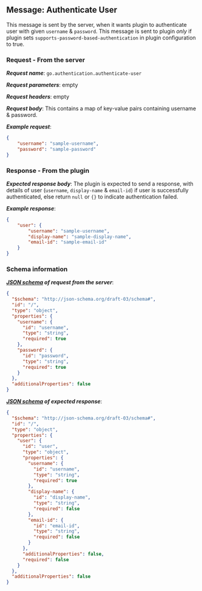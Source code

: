 ## Message: Authenticate User

This message is sent by the server, when it wants plugin to authenticate user with given `username` & `password`. This message is sent to plugin *only* if plugin sets `supports-password-based-authentication` in plugin configuration to true.

### Request - From the server

***Request name***: `go.authentication.authenticate-user`

***Request parameters***: empty

***Request headers***: empty

***Request body***: This contains a map of key-value pairs containing username & password.

***Example request***:

```json
{
    "username": "sample-username",
    "password": "sample-password"
}
```

### Response - From the plugin

***Expected response body***: The plugin is expected to send a response, with details of user (`username`, `display-name` & `email-id`) if user is successfully authenticated, else return `null` or `{}` to indicate authentication failed.

***Example response***:

```json
{
    "user": {
        "username": "sample-username",
        "display-name": "sample-display-name",
        "email-id": "sample-email-id"
    }
}
```

### Schema information

***[JSON schema](http://json-schema.org) of request from the server***:

```json
{
  "$schema": "http://json-schema.org/draft-03/schema#",
  "id": "/",
  "type": "object",
  "properties": {
    "username": {
      "id": "username",
      "type": "string",
      "required": true
    },
    "password": {
      "id": "password",
      "type": "string",
      "required": true
    }
  },
  "additionalProperties": false
}
```

***[JSON schema](http://json-schema.org) of expected response***:

```json
{
  "$schema": "http://json-schema.org/draft-03/schema#",
  "id": "/",
  "type": "object",
  "properties": {
    "user": {
      "id": "user",
      "type": "object",
      "properties": {
        "username": {
          "id": "username",
          "type": "string",
          "required": true
        },
        "display-name": {
          "id": "display-name",
          "type": "string",
          "required": false
        },
        "email-id": {
          "id": "email-id",
          "type": "string",
          "required": false
        }
      },
      "additionalProperties": false,
      "required": false
    }
  },
  "additionalProperties": false
}
```
